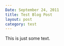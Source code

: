 ```yaml
---
Date: September 24, 2011
title: Test Blog Post
layout: post
category: test
---
```


This is just some text.